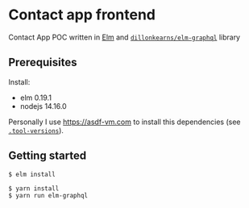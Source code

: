 # Contact app frontend

Contact App POC written in [Elm](https://elm-lang.org/) and [`dillonkearns/elm-graphql`](https://github.com/dillonkearns/elm-graphql) library

## Prerequisites

Install:

- elm 0.19.1
- nodejs 14.16.0

Personally I use <https://asdf-vm.com> to install this dependencies (see [`.tool-versions`](.tool-versions)).

## Getting started

```sh
$ elm install
```

```
$ yarn install
$ yarn run elm-graphql
```
